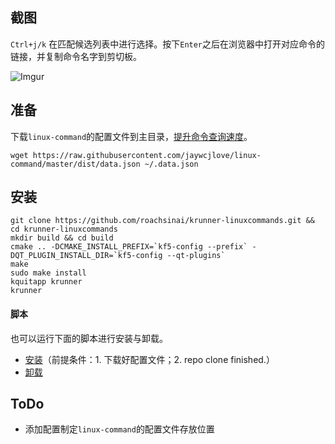 ## 截图

`Ctrl+j/k` 在匹配候选列表中进行选择。按下`Enter`之后在浏览器中打开对应命令的链接，并复制命令名字到剪切板。

![Imgur](https://i.imgur.com/SWBUmkt.png)

## 准备

下载`linux-command`的配置文件到主目录，[提升命令查询速度](https://github.com/jaywcjlove/linux-command/issues/73)。

```
wget https://raw.githubusercontent.com/jaywcjlove/linux-command/master/dist/data.json ~/.data.json
```

## 安装

```
git clone https://github.com/roachsinai/krunner-linuxcommands.git && cd krunner-linuxcommands
mkdir build && cd build
cmake .. -DCMAKE_INSTALL_PREFIX=`kf5-config --prefix` -DQT_PLUGIN_INSTALL_DIR=`kf5-config --qt-plugins`
make 
sudo make install
kquitapp krunner
krunner
```

#### 脚本

也可以运行下面的脚本进行安装与卸载。

+ [安装](./install.sh)（前提条件：1. 下载好配置文件；2. repo clone finished.）
+ [卸载](./uninstall.sh)

## ToDo

+ 添加配置制定`linux-command`的配置文件存放位置

